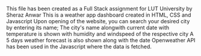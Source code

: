 This file has been created as a Full Stack assignment for LUT University by Sheraz Anwar
This is a weather app dashboard created in HTML, CSS and Javascript
Upon opening of the website, you can search your desired city by entering its name;
The city's name alongwith current date with temperature is shown with humidity and windspeed of the respective city
A 5 days weather forecast is also shown along with the date
Openweather API has been used in the Javascript where the data is fetched.
